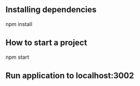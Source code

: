 ## Installing dependencies

npm install

## How to start a project

npm start

## Run application to localhost:3002

